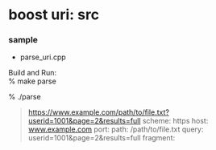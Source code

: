 boost uri: src
===============


### sample
- parse_uri.cpp  

Build and Run:  
% make parse  

% ./parse  
> https://www.example.com/path/to/file.txt?userid=1001&page=2&results=full
> scheme: https
> host: www.example.com
> port: 
> path: /path/to/file.txt
> query: userid=1001&page=2&results=full
 > fragment: 
